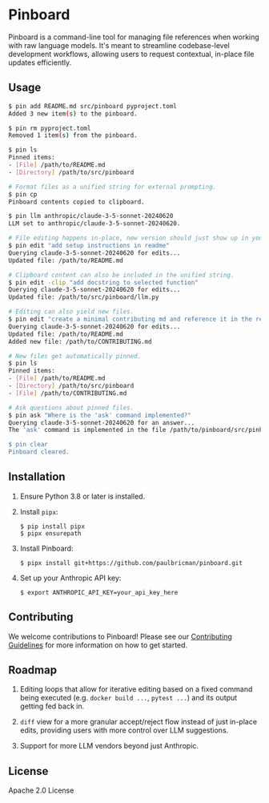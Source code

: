 # Pinboard

Pinboard is a command-line tool for managing file references when working with raw language models. It's meant to streamline codebase-level development workflows, allowing users to request contextual, in-place file updates efficiently.

## Usage

```bash
$ pin add README.md src/pinboard pyproject.toml
Added 3 new item(s) to the pinboard.

$ pin rm pyproject.toml
Removed 1 item(s) from the pinboard.

$ pin ls
Pinned items:
- [File] /path/to/README.md
- [Directory] /path/to/src/pinboard

# Format files as a unified string for external prompting.
$ pin cp
Pinboard contents copied to clipboard.

$ pin llm anthropic/claude-3-5-sonnet-20240620
LLM set to anthropic/claude-3-5-sonnet-20240620.

# File editing happens in-place, new version should just show up in your editor.
$ pin edit "add setup instructions in readme"
Querying claude-3-5-sonnet-20240620 for edits...
Updated file: /path/to/README.md

# Clipboard content can also be included in the unified string.
$ pin edit -clip "add docstring to selected function"
Querying claude-3-5-sonnet-20240620 for edits...
Updated file: /path/to/src/pinboard/llm.py

# Editing can also yield new files.
$ pin edit "create a minimal contributing md and reference it in the readme"
Querying claude-3-5-sonnet-20240620 for edits...
Updated file: /path/to/README.md
Added new file: /path/to/CONTRIBUTING.md

# New files get automatically pinned.
$ pin ls
Pinned items:
- [File] /path/to/README.md
- [Directory] /path/to/src/pinboard
- [File] /path/to/CONTRIBUTING.md

# Ask questions about pinned files.
$ pin ask "Where is the 'ask' command implemented?"
Querying claude-3-5-sonnet-20240620 for an answer...
The 'ask' command is implemented in the file /path/to/pinboard/src/pinboard/cli.py. It's defined as a Typer command function named 'ask' that takes a message parameter and calls the ask_question function from the llm module.

$ pin clear
Pinboard cleared.
```

## Installation

1. Ensure Python 3.8 or later is installed.

2. Install `pipx`:
   ```
   $ pip install pipx
   $ pipx ensurepath
   ```

3. Install Pinboard:
   ```
   $ pipx install git+https://github.com/paulbricman/pinboard.git
   ```

4. Set up your Anthropic API key:
   ```
   $ export ANTHROPIC_API_KEY=your_api_key_here
   ```

## Contributing

We welcome contributions to Pinboard! Please see our [Contributing Guidelines](CONTRIBUTING.md) for more information on how to get started.

## Roadmap

1. Editing loops that allow for iterative editing based on a fixed command being executed (e.g. `docker build ...`, `pytest ...`) and its output getting fed back in.

2. `diff` view for a more granular accept/reject flow instead of just in-place edits, providing users with more control over LLM suggestions.

3. Support for more LLM vendors beyond just Anthropic.


## License

Apache 2.0 License